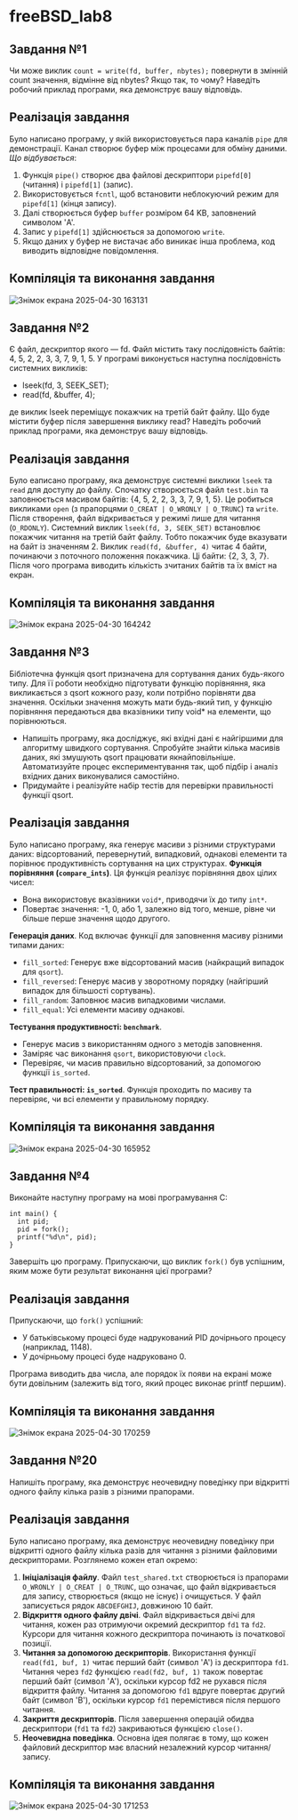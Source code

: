 # freeBSD_lab8
## Завдання №1
Чи може виклик `count = write(fd, buffer, nbytes);` повернути в змінній count значення, відмінне від nbytes? Якщо так, то чому? Наведіть робочий приклад програми, яка демонструє вашу відповідь.
## Реалізація завдання
Було написано програму, у якій використовується пара каналів `pipe` для демонстрації. Канал створює буфер між процесами для обміну даними. *Що відбувається*:
1. Функція `pipe()` створює два файлові дескриптори `pipefd[0]` (читання) і `pipefd[1]` (запис).
2. Використовується `fcntl`, щоб встановити неблокуючий режим для `pipefd[1]` (кінця запису).
3. Далі створюється буфер `buffer` розміром 64 KB, заповнений символом 'A'.
4. Запис у `pipefd[1]` здійснюється за допомогою `write`.
5. Якщо даних у буфер не вистачає або виникає інша проблема, код виводить відповідне повідомлення.
## Компіляція та виконання завдання
![Знімок екрана 2025-04-30 163131](https://github.com/user-attachments/assets/0bcd0908-b5ed-4dbc-b4ad-8f9d154ce24c)

## Завдання №2
Є файл, дескриптор якого — fd. Файл містить таку послідовність байтів: 4, 5, 2, 2, 3, 3, 7, 9, 1, 5. У програмі виконується наступна послідовність системних викликів:
+ lseek(fd, 3, SEEK_SET);
+ read(fd, &buffer, 4);

де виклик lseek переміщує покажчик на третій байт файлу. Що буде містити буфер після завершення виклику read? Наведіть робочий приклад програми, яка демонструє вашу відповідь.
## Реалізація завдання
Було еаписано програму, яка демонструє системні виклики `lseek` та `read` для доступу до файлу. Спочатку створюється файл `test.bin` та заповнюється масивом байтів: {4, 5, 2, 2, 3, 3, 7, 9, 1, 5}. Це робиться викликами `open` (з прапорцями `O_CREAT | O_WRONLY | O_TRUNC`) та `write`. Після створення, файл відкривається у режимі лише для читання (`O_RDONLY`). Системний виклик `lseek(fd, 3, SEEK_SET)` встановлює покажчик читання на третій байт файлу. Тобто покажчик буде вказувати на байт із значенням 2. Виклик `read(fd, &buffer, 4)` читає 4 байти, починаючи з поточного положення покажчика. Ці байти: {2, 3, 3, 7}. Після чого програма виводить кількість зчитаних байтів та їх вміст на екран.
## Компіляція та виконання завдання
![Знімок екрана 2025-04-30 164242](https://github.com/user-attachments/assets/fbba4f92-6262-4ed3-9734-247dae18f816)

## Завдання №3
Бібліотечна функція qsort призначена для сортування даних будь-якого типу. Для її роботи необхідно підготувати функцію порівняння, яка викликається з qsort кожного разу, коли потрібно порівняти два значення. Оскільки значення можуть мати будь-який тип, у функцію порівняння передаються два вказівники типу void* на елементи, що порівнюються.
- Напишіть програму, яка досліджує, які вхідні дані є найгіршими для алгоритму швидкого сортування. Спробуйте знайти кілька масивів даних, які змушують qsort працювати якнайповільніше. Автоматизуйте процес експериментування так, щоб підбір і аналіз вхідних даних виконувалися самостійно.
- Придумайте і реалізуйте набір тестів для перевірки правильності функції qsort.

## Реалізація завдання
Було написано програму, яка генерує масиви з різними структурами даних: відсортований, перевернутий, випадковий, однакові елементи та порівнює продуктивність сортування на цих структурах.
**Функція порівняння (`compare_ints`)**. Ця функція реалізує порівняння двох цілих чисел:
* Вона використовує вказівники `void*`, приводячи їх до типу `int*`.
* Повертає значення: -1, 0, або 1, залежно від того, менше, рівне чи більше перше значення щодо другого.

**Генерація даних**. Код включає функції для заповнення масиву різними типами даних:
+ `fill_sorted`: Генерує вже відсортований масив (найкращий випадок для `qsort`).
+ `fill_reversed`: Генерує масив у зворотному порядку (найгірший випадок для більшості сортувань).
+ `fill_random`: Заповнює масив випадковими числами.
+ `fill_equal`: Усі елементи масиву однакові.

**Тестування продуктивності: `benchmark`**.
- Генерує масив з використанням одного з методів заповнення.
- Заміряє час виконання `qsort`, використовуючи `clock`.
- Перевіряє, чи масив правильно відсортований, за допомогою функції `is_sorted`.

**Тест правильності: `is_sorted`**. Функція проходить по масиву та перевіряє, чи всі елементи у правильному порядку.
## Компіляція та виконання завдання
![Знімок екрана 2025-04-30 165952](https://github.com/user-attachments/assets/91f6f21e-5dce-4f07-a78b-785fb72f00b6)

## Завдання №4
Виконайте наступну програму на мові програмування С:
```
int main() {
  int pid;
  pid = fork();
  printf("%d\n", pid);
}
```
Завершіть цю програму. Припускаючи, що виклик `fork()` був успішним, яким може бути результат виконання цієї програми?
## Реалізація завдання
Припускаючи, що `fork()` успішний:
* У батьківському процесі буде надрукований PID дочірнього процесу (наприклад, 1148).
* У дочірньому процесі буде надруковано 0.

Програма виводить два числа, але порядок їх появи на екрані може бути довільним (залежить від того, який процес виконає printf першим).
## Компіляція та виконання завдання
![Знімок екрана 2025-04-30 170259](https://github.com/user-attachments/assets/fa046eab-1236-40ee-8b5e-8eb3671c48d1)

## Завдання №20
Напишіть програму, яка демонструє неочевидну поведінку при відкритті одного файлу кілька разів з різними прапорами.
## Реалізація завдання
Було написано програму, яка демонструє неочевидну поведінку при відкритті одного файлу кілька разів для читання з різними файловими дескрипторами. Розглянемо кожен етап окремо:
1. **Ініціалізація файлу**. Файл `test_shared.txt` створюється із прапорами `O_WRONLY | O_CREAT | O_TRUNC`, що означає, що файл відкривається для запису, створюється (якщо не існує) і очищується. У файл записується рядок `ABCDEFGHIJ`, довжиною 10 байт.
2. **Відкриття одного файлу двічі**. Файл відкривається двічі для читання, кожен раз отримуючи окремий дескриптор `fd1` та `fd2`. Курсори для читання кожного дескриптора починають із початкової позиції.
3. **Читання за допомогою дескрипторів**. Використання функції `read(fd1, buf, 1)` читає перший байт (символ 'A') із дескриптора `fd1`. Читання через `fd2` функцією `read(fd2, buf, 1)` також повертає перший байт (символ 'A'), оскільки курсор fd2 не рухався після відкриття файлу. Читання за допомогою `fd1` вдруге повертає другий байт (символ 'B'), оскільки курсор `fd1` перемістився після першого читання.
4. **Закриття дескрипторів**. Після завершення операцій обидва дескриптори (`fd1` та `fd2`) закриваються функцією `close()`.
5. **Неочевидна поведінка**. Основна ідея полягає в тому, що кожен файловий дескриптор має власний незалежний курсор читання/запису.
## Компіляція та виконання завдання
![Знімок екрана 2025-04-30 171253](https://github.com/user-attachments/assets/281d86ec-9096-4e8d-8c9b-8e29b24939be)

